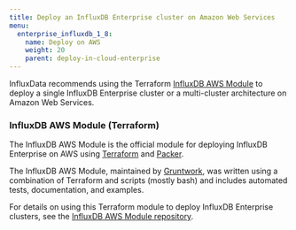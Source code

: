 ```yaml
---
title: Deploy an InfluxDB Enterprise cluster on Amazon Web Services
menu:
  enterprise_influxdb_1_8:
    name: Deploy on AWS
    weight: 20
    parent: deploy-in-cloud-enterprise
---
```


InfluxData recommends using the Terraform [InfluxDB AWS Module](https://github.com/gruntwork-io/terraform-aws-influx) to deploy a single InfluxDB Enterprise cluster or a multi-cluster architecture on Amazon Web Services.

### InfluxDB AWS Module (Terraform)

The InfluxDB AWS Module is the official module for deploying InfluxDB Enterprise on AWS using [Terraform](https://www.terraform.io/) and [Packer](https://www.packer.io/).

The InfluxDB AWS Module, maintained by [Gruntwork](http://www.gruntwork.io/), was written using a combination of Terraform and scripts (mostly bash) and includes automated tests, documentation, and examples.

For details on using this Terraform module to deploy InfluxDB Enterprise clusters, see the [InfluxDB AWS Module repository](https://github.com/gruntwork-io/terraform-aws-influx).
